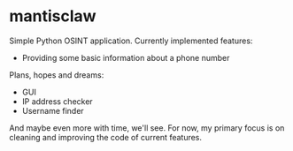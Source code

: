 # mantisclaw
Simple Python OSINT application. Currently implemented features:

- Providing some basic information about a phone number

Plans, hopes and dreams:

- GUI
- IP address checker
- Username finder

And maybe even more with time, we'll see. For now, my primary focus is on cleaning and improving the code of current features.
